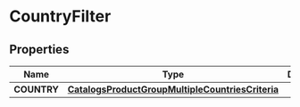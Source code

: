 
# CountryFilter

## Properties
| Name | Type | Description | Notes |
| ------------ | ------------- | ------------- | ------------- |
| **COUNTRY** | [**CatalogsProductGroupMultipleCountriesCriteria**](.md) |  |  |



